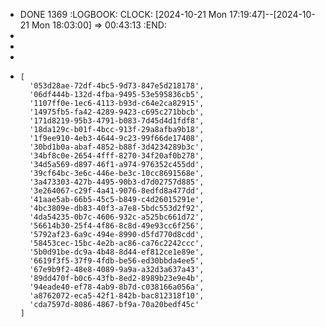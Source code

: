 - DONE 1369
  :LOGBOOK:
  CLOCK: [2024-10-21 Mon 17:19:47]--[2024-10-21 Mon 18:03:00] =>  00:43:13
  :END:
-
-
-
- ```apl
  [
    '053d28ae-72df-4bc5-9d73-847e5d218178',
    '06df444b-132d-4fba-9495-53e595836cb5',
    '1107ff0e-1ec6-4113-b93d-c64e2ca82915',
    '14975fb5-fa42-4289-9423-c695c271bbcb',
    '171d8219-95b3-4791-b083-7d45d4d1fdf8',
    '18da129c-b01f-4bcc-913f-29a8afba9b18',
    '1f9ee910-4eb3-4644-9c23-99f66de17408',
    '30bd1b0a-abaf-4852-b88f-3d4234289b3c',
    '34bf8c0e-2654-4fff-8270-34f20af0b278',
    '34d5a569-d897-46f1-a974-976352c455dd',
    '39cf64bc-3e6c-446e-be3c-10cc8691568e',
    '3a473303-427b-4495-90b3-d7d02757d885',
    '3e264067-c29f-4a41-9076-8edfd8a477dd',
    '41aae5ab-66b5-45c5-b849-c4d26015291e',
    '4bc3809e-db83-40f3-a7e8-5bdc553d2f92',
    '4da54235-0b7c-4606-932c-a525bc661d72',
    '56614b30-25f4-4f86-8c8d-49e93cc6f256',
    '5792af23-6a9c-494e-8990-d5fd770d8cdd',
    '58453cec-15bc-4e2b-ac86-ca76c2242ccc',
    '5b0d91be-dc9a-4b48-8d44-ef812ce1e89e',
    '6619f3f5-37f9-4fdb-be56-ed30bbda4ee5',
    '67e9b9f2-48e8-4089-9a9a-a32d3a637a43',
    '89dd470f-b0c6-43fb-8ed2-8989b23e9e4b',
    '94eade40-ef78-4ab9-8b7d-c038166a056a',
    'a8762072-eca5-42f1-842b-bac812318f10',
    'cda7597d-8086-4867-bf9a-70a20bedf45c'
  ]
  ```